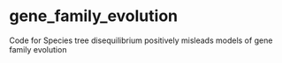 # gene_family_evolution
Code for Species tree disequilibrium positively misleads models of gene family evolution
